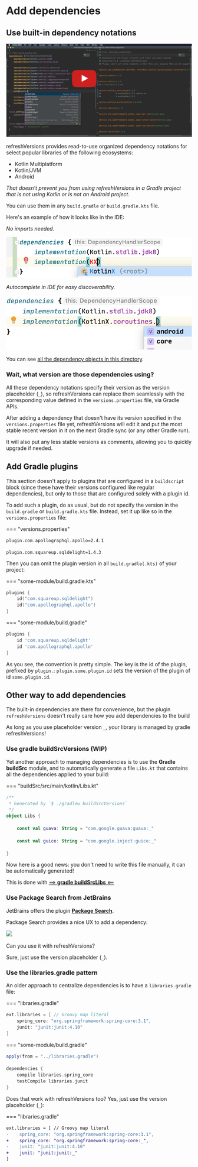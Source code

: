 # Add dependencies

## Use built-in dependency notations

[![](img/screencast.png)](http://www.youtube.com/watch?v=VhYERonB8co "Gradle refreshVersions")


refreshVersions provides read-to-use organized dependency notations for select
popular libraries of the following ecosystems:

- Kotlin Multiplatform
- Kotlin/JVM
- Android

*That doesn’t prevent you from using refreshVersions in a Gradle project that is not using Kotlin or is not an Android project.*

You can use them in any `build.gradle` or `build.gradle.kts` file.

Here's an example of how it looks like in the IDE:

*No imports needed.*

![](img/dependencies_constants_autocomplete_1.png)

*Autocomplete in IDE for easy discoverability.*

![](img/dependencies_constants_autocomplete_2.png)


You can see [all the dependency objects in this directory]({{link.master}}/plugins/dependencies/src/main/kotlin/dependencies).

### Wait, what version are those dependencies using?

All these dependency notations specify their version as the version
placeholder (`_`), so refreshVersions can replace them seamlessly with the corresponding
value defined in the `versions.properties` file, via Gradle APIs.

After adding a dependency that doesn't have its version specified in the
`versions.properties` file yet, refreshVersions will edit it and put the
most stable recent version in it on the next Gradle sync (or any other
Gradle run).

It will also put any less stable versions as comments, allowing you to
quickly upgrade if needed.

## Add Gradle plugins

This section doesn't apply to plugins that are configured in a
`buildscript` block (since these have their versions configured like
regular dependencies), but only to those that are configured solely with
a plugin id.

To add such a plugin, do as usual, but do not specify the version in the
`build.gradle` or `build.gradle.kts` file. Instead, set it up like so in
the `versions.properties` file:

=== "versions.properties"
```properties
plugin.com.apollographql.apollo=2.4.1

plugin.com.squareup.sqldelight=1.4.3
```

Then you can omit the plugin version in all `build.gradle(.kts)` of your project:

=== "some-module/build.gradle.kts"
```kotlin
plugins {
    id("com.squareup.sqldelight")
    id("com.apollographql.apollo")
}
```
=== "some-module/build.gradle"
```groovy
plugins {
    id 'com.squareup.sqldelight'
    id 'com.apollographql.apollo'
}
```

As you see, the convention is pretty simple. The key is the id of the plugin, prefixed by `plugin.`: `plugin.some.plugin.id` sets the version of the plugin of id `some.plugin.id`.

## Other way to add dependencies

The built-in dependencies are there for convenience, but the plugin `refreshVersions` doesn't really care how you add dependencies to the build

As long as you use placeholder version `_`, your library is managed by gradle refreshVersions!

### Use gradle buildSrcVersions (WIP)

Yet another approach to managing dependencies is to use the **Gradle buildSrc** module, and to automatically generate a file `Libs.kt` that contains all the dependencies applied to your build:

=== "buildSrc/src/main/kotlin/Libs.kt"
```kotlin
/**
 * Generated by `$ ./gradlew buildSrcVersions`
 */
object Libs {

    const val guava: String = "com.google.guava:guava:_"

    const val guice: String = "com.google.inject:guice:_"

}
```

Now here is a good news: you don't need to write this file manually, it can be automatically generated!

This is done with [==> **gradle buildSrcLibs** <==]({{link.site}}/gradle-buildsrcversions)


### Use Package Search from JetBrains

JetBrains offers the plugin [**Package Search**](https://plugins.jetbrains.com/plugin/12507-package-search).

Package Search provides a nice UX to add a dependency:

![](https://d3nmt5vlzunoa1.cloudfront.net/idea/files/2019/10/Screenshot-2019-10-21-at-10.28.33-1.png)

Can you use it with refreshVersions?

Sure, just use the version placeholder (`_`).

### Use the libraries.gradle pattern

An older approach to centralize dependencies is to have a `libraries.gradle` file:

=== "libraries.gradle"
```groovy
ext.libraries = [ // Groovy map literal
    spring_core: "org.springframework:spring-core:3.1",
    junit: "junit:junit:4.10"
]
```

=== "some-module/build.gradle"
```groovy
apply(from = "../libraries.gradle")

dependencies {
    compile libraries.spring_core
    testCompile libraries.junit
}
```

Does that work with refreshVersions too? Yes, just use the version placeholder (`_`):

=== "libraries.gradle"
```diff
ext.libraries = [ // Groovy map literal
-    spring_core: "org.springframework:spring-core:3.1",
+    spring_core: "org.springframework:spring-core:_",
-    junit: "junit:junit:4.10"
+    junit: "junit:junit:_"
]
```

